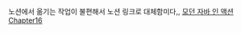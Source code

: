 노션에서 옮기는 작업이 불편해서 노션 링크로 대체함미다,,
[모던 자바 인 액션 Chapter16](https://thuthi.notion.site/Chapter16-0ec36ec0ade044c391932bc2be62caa9)